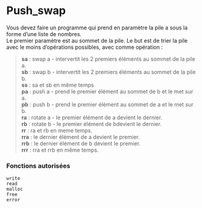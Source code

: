 # Push_swap

Vous devez faire un programme qui prend en paramètre la pile a sous la forme d’une liste de nombres.  
Le premier paramètre est au sommet de la pile. Le but est de trier la pile avec le moins d’opérations possibles, avec comme opération :

> **sa** : swap a - intervertit les 2 premiers éléments au sommet de la pile a.  
> **sb** : swap b - intervertit les 2 premiers éléments au sommet de la pile b.  
> **ss** : sa et sb en même temps  
> **pa** : push a - prend le premier élément au sommet de b et le met sur a.  
> **pb** : push b - prend le premier élément au sommet de a et le met sur b.  
> **ra** : rotate a - le premier élément de a devient le dernier.  
> **rb** : rotate b - le premier élément de bdevient le dernier.  
> **rr** : ra et rb en meme temps.  
> **rra** : le dernier élément de a devient le premier.  
> **rrb** : le dernier élément de b devient le premier.  
> **rrr** : rra et rrb en même temps.  

###  Fonctions autorisées

```write```  
```read```  
```malloc```  
```free```  
```error```  
